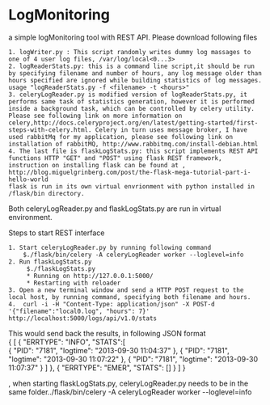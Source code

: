 LogMonitoring
=============

a simple logMonitoring tool with REST API.
Please download following files

    1. logWriter.py : This script randomly writes dummy log massages to one of 4 user log files, /var/log/local<0...3>
    2. logReaderStats.py: this is a command line script,it should be run by specifying filename and number of hours, any log message older than hours specified are ignored while building statistics of log messages. usage "logReaderStats.py -f <filename> -t <hours>"
    3. celeryLogReader.py is modified version of logReaderStats.py, it performs same task of statistics generation, however it is performed inside a background task, which can be controlled by celery utility. Please see following link on more information on celery,http://docs.celeryproject.org/en/latest/getting-started/first-steps-with-celery.html. Celery in turn uses message broker, I have used rabbitMq for my application, please see following link on installation of rabbitMQ, http://www.rabbitmq.com/install-debian.html
    4. The last file is flaskLogStats.py: this script implements REST API functions HTTP "GET" and "POST" using flask REST framework, instruction on installing flask can be found at , http://blog.miguelgrinberg.com/post/the-flask-mega-tutorial-part-i-hello-world
    flask is run in its own virtual envrionment with python installed in /flask/bin directory.

Both celeryLogReader.py and flaskLogStats.py are run in virtual environment.

Steps to start REST interface

    1. Start celeryLogReader.py by running following command 
        $./flask/bin/celery -A celeryLogReader worker --loglevel=info
    2. Run flaskLogStats.py
         $./flaskLogStats.py
         * Running on http://127.0.0.1:5000/
         * Restarting with reloader
    3. Open a new terminal window and send a HTTP POST request to the local host, by running command, specifying both filename and hours.
    4.  curl -i -H "Content-Type: application/json" -X POST-d '{"filename":"local0.log", "hours": 7}' http://localhost:5000/logs/api/v1.0/stats

   This would send back the results, in following JSON format        
   {
     [ 
      {
        "ERRTYPE": "INFO", 
        "STATS":[            
        {
          "PID": "7181", 
          "logtime": "2013-09-30 11:04:37"
        }, 
        {
          "PID": "7181", 
          "logtime": "2013-09-30 11:07:22"
        }, 
        {
          "PID": "7181", 
          "logtime": "2013-09-30 11:07:37"
        }
      ]
    }, 
    {
      "ERRTYPE": "EMER", 
      "STATS": []
    }
  ]
}


        

, when starting flaskLogStats.py, celeryLogReader.py needs to be in the same folder../flask/bin/celery -A celeryLogReader worker --loglevel=info
